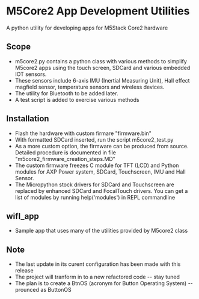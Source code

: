 # M5Core2 App Development Utilities
A python utility for developing apps for M5Stack Core2 hardware


## Scope
* m5core2.py contains a python class with various methods to simplify M5core2 apps using the touch screen, SDCard and various embedded IOT sensors.
* These sensors include 6-axis IMU (Inertial Measuring Unit), Hall effect magfield sensor, temperature sensors and wireless devices.
* The utility for Bluetooth to be added later.
* A test script is added to exercise various methods

## Installation
* Flash the hardware with custom firmare "firmware.bin"
* With formatted SDCard inserted, run the script m5core2_test.py
* As a more custom option, the firmware can be produced from source. Detailed procedure is documented in file "m5core2_firmware_creation_steps.MD"
* The custom firmware freezes C module for TFT (LCD) and Python modules for AXP Power system, SDCard, Touchscreen, IMU and Hall Sensor.
* The Micropython stock drivers for SDCard and Touchscreen are replaced by enhanced SDCard and FocalTouch drivers. You can get a list of modules by running help('modules') in REPL commandline

## wifI_app
* Sample app that uses many of the utilities provided by M5core2 class

## Note
* The last update in its curent configuration has been made with this release
* The project will tranform in to a new refactored code -- stay tuned
* The plan is to create a BtnOS (acronym for Button Operating System) -- prounced as ButtonOS 